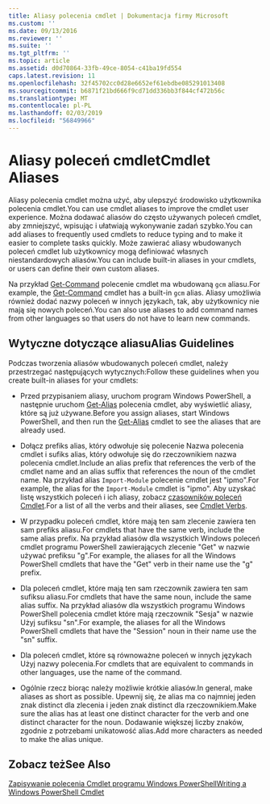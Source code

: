 ```yaml
---
title: Aliasy polecenia cmdlet | Dokumentacja firmy Microsoft
ms.custom: ''
ms.date: 09/13/2016
ms.reviewer: ''
ms.suite: ''
ms.tgt_pltfrm: ''
ms.topic: article
ms.assetid: d0d70864-33fb-49ce-8054-c41ba19fd554
caps.latest.revision: 11
ms.openlocfilehash: 32f45702cc0d28e6652ef61ebdbe085291013408
ms.sourcegitcommit: b6871f21bd666f9cd71dd336bb3f844cf472b56c
ms.translationtype: MT
ms.contentlocale: pl-PL
ms.lasthandoff: 02/03/2019
ms.locfileid: "56849966"
---
```

# <a name="cmdlet-aliases"></a><span data-ttu-id="08699-102">Aliasy poleceń cmdlet</span><span class="sxs-lookup"><span data-stu-id="08699-102">Cmdlet Aliases</span></span>

<span data-ttu-id="08699-103">Aliasy polecenia cmdlet można użyć, aby ulepszyć środowisko użytkownika polecenia cmdlet.</span><span class="sxs-lookup"><span data-stu-id="08699-103">You can use cmdlet aliases to improve the cmdlet user experience.</span></span> <span data-ttu-id="08699-104">Można dodawać aliasów do często używanych poleceń cmdlet, aby zmniejszyć, wpisując i ułatwiają wykonywanie zadań szybko.</span><span class="sxs-lookup"><span data-stu-id="08699-104">You can add aliases to frequently used cmdlets to reduce typing and to make it easier to complete tasks quickly.</span></span> <span data-ttu-id="08699-105">Może zawierać aliasy wbudowanych poleceń cmdlet lub użytkownicy mogą definiować własnych niestandardowych aliasów.</span><span class="sxs-lookup"><span data-stu-id="08699-105">You can include built-in aliases in your cmdlets, or users can define their own custom aliases.</span></span>

<span data-ttu-id="08699-106">Na przykład [Get-Command](/powershell/module/microsoft.powershell.core/get-command) polecenie cmdlet ma wbudowaną `gcm` aliasu.</span><span class="sxs-lookup"><span data-stu-id="08699-106">For example, the [Get-Command](/powershell/module/microsoft.powershell.core/get-command) cmdlet has a built-in `gcm` alias.</span></span> <span data-ttu-id="08699-107">Aliasy umożliwia również dodać nazwy poleceń w innych językach, tak, aby użytkownicy nie mają się nowych poleceń.</span><span class="sxs-lookup"><span data-stu-id="08699-107">You can also use aliases to add command names from other languages so that users do not have to learn new commands.</span></span>

## <a name="alias-guidelines"></a><span data-ttu-id="08699-108">Wytyczne dotyczące aliasu</span><span class="sxs-lookup"><span data-stu-id="08699-108">Alias Guidelines</span></span>

<span data-ttu-id="08699-109">Podczas tworzenia aliasów wbudowanych poleceń cmdlet, należy przestrzegać następujących wytycznych:</span><span class="sxs-lookup"><span data-stu-id="08699-109">Follow these guidelines when you create built-in aliases for your cmdlets:</span></span>

- <span data-ttu-id="08699-110">Przed przypisaniem aliasy, uruchom program Windows PowerShell, a następnie uruchom [Get-Alias](/powershell/module/Microsoft.PowerShell.Utility/Get-Alias) polecenia cmdlet, aby wyświetlić aliasy, które są już używane.</span><span class="sxs-lookup"><span data-stu-id="08699-110">Before you assign aliases, start Windows PowerShell, and then run the [Get-Alias](/powershell/module/Microsoft.PowerShell.Utility/Get-Alias) cmdlet to see the aliases that are already used.</span></span>

- <span data-ttu-id="08699-111">Dołącz prefiks alias, który odwołuje się polecenie Nazwa polecenia cmdlet i sufiks alias, który odwołuje się do rzeczownikiem nazwa polecenia cmdlet.</span><span class="sxs-lookup"><span data-stu-id="08699-111">Include an alias prefix that references the verb of the cmdlet name and an alias suffix that references the noun of the cmdlet name.</span></span> <span data-ttu-id="08699-112">Na przykład alias `Import-Module` polecenie cmdlet jest "ipmo".</span><span class="sxs-lookup"><span data-stu-id="08699-112">For example, the alias for the `Import-Module` cmdlet is "ipmo".</span></span> <span data-ttu-id="08699-113">Aby uzyskać listę wszystkich poleceń i ich aliasy, zobacz [czasowników poleceń Cmdlet](./approved-verbs-for-windows-powershell-commands.md).</span><span class="sxs-lookup"><span data-stu-id="08699-113">For a list of all the verbs and their aliases, see [Cmdlet Verbs](./approved-verbs-for-windows-powershell-commands.md).</span></span>

- <span data-ttu-id="08699-114">W przypadku poleceń cmdlet, które mają ten sam zlecenie zawiera ten sam prefiks aliasu.</span><span class="sxs-lookup"><span data-stu-id="08699-114">For cmdlets that have the same verb, include the same alias prefix.</span></span> <span data-ttu-id="08699-115">Na przykład aliasów dla wszystkich Windows poleceń cmdlet programu PowerShell zawierających zlecenie "Get" w nazwie używać prefiksu "g".</span><span class="sxs-lookup"><span data-stu-id="08699-115">For example, the aliases for all the Windows PowerShell cmdlets that have the "Get" verb in their name use the "g" prefix.</span></span>

- <span data-ttu-id="08699-116">Dla poleceń cmdlet, które mają ten sam rzeczownik zawiera ten sam sufiksu aliasu.</span><span class="sxs-lookup"><span data-stu-id="08699-116">For cmdlets that have the same noun, include the same alias suffix.</span></span> <span data-ttu-id="08699-117">Na przykład aliasów dla wszystkich programu Windows PowerShell polecenia cmdlet które mają rzeczownik "Sesja" w nazwie Użyj sufiksu "sn".</span><span class="sxs-lookup"><span data-stu-id="08699-117">For example, the aliases for all the Windows PowerShell cmdlets that have the "Session" noun in their name use the "sn" suffix.</span></span>

- <span data-ttu-id="08699-118">Dla poleceń cmdlet, które są równoważne poleceń w innych językach Użyj nazwy polecenia.</span><span class="sxs-lookup"><span data-stu-id="08699-118">For cmdlets that are equivalent to commands in other languages, use the name of the command.</span></span>

- <span data-ttu-id="08699-119">Ogólnie rzecz biorąc należy możliwie krótkie aliasów.</span><span class="sxs-lookup"><span data-stu-id="08699-119">In general, make aliases as short as possible.</span></span> <span data-ttu-id="08699-120">Upewnij się, że alias ma co najmniej jeden znak distinct dla zlecenia i jeden znak distinct dla rzeczownikiem.</span><span class="sxs-lookup"><span data-stu-id="08699-120">Make sure the alias has at least one distinct character for the verb and one distinct character for the noun.</span></span> <span data-ttu-id="08699-121">Dodawanie większej liczby znaków, zgodnie z potrzebami unikatowość alias.</span><span class="sxs-lookup"><span data-stu-id="08699-121">Add more characters as needed to make the alias unique.</span></span>

## <a name="see-also"></a><span data-ttu-id="08699-122">Zobacz też</span><span class="sxs-lookup"><span data-stu-id="08699-122">See Also</span></span>

[<span data-ttu-id="08699-123">Zapisywanie polecenia Cmdlet programu Windows PowerShell</span><span class="sxs-lookup"><span data-stu-id="08699-123">Writing a Windows PowerShell Cmdlet</span></span>](./writing-a-windows-powershell-cmdlet.md)
